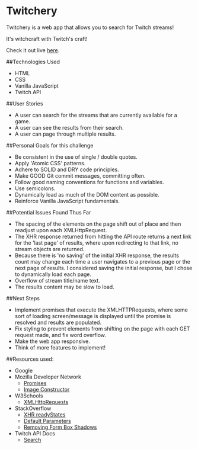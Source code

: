 # Twitchery
Twitchery is a web app that allows you to search for Twitch streams!

It's witchcraft with Twitch's craft!

Check it out live [here](http://htmlpreview.github.io/?https://github.com/hdngo/Twitchery/blob/master/index.html).

##Technologies Used
* HTML
* CSS
* Vanilla JavaScript
* Twitch API


##User Stories
* A user can search for the streams that are currently available for a game.
* A user can see the results from their search.
* A user can page through multiple results.

##Personal Goals for this challenge
* Be consistent in the use of single / double quotes.
* Apply 'Atomic CSS' patterns.
* Adhere to SOLID and DRY code principles.
* Make GOOD Git commit messages, committing often.
* Follow good naming conventions for functions and variables.
* Use semicolons.
* Dynamically load as much of the DOM content as possible.
* Reinforce Vanilla JavaScript fundamentals.

##Potential Issues Found Thus Far
* The spacing of the elements on the page shift out of place and then readjust upon each XMLHttpRequest.
* The XHR response returned from hitting the API route returns a next link for the 'last page' of results, where upon redirecting to that link, no stream objects are returned.
* Because there is 'no saving' of the initial XHR response, the results count may change each time a user navigates to a previous page or the next page of results. I considered saving the initial response, but I chose to dynamically load each page.
* Overflow of stream title/name text. 
* The results content may be slow to load.

##Next Steps
* Implement promises that execute the XMLHTTPRequests, where some sort of loading screen/message is displayed until the promise is resolved and results are populated.
* Fix styling to prevent elements from shifting on the page with each GET request made, and fix word overflow.
* Make the web app responsive.
* Think of more features to implement!


##Resources used:
- Google
- Mozilla Developer Network
  - [Promises](https://developer.mozilla.org/en-US/docs/Web/JavaScript/Reference/Global_Objects/Promise)
  - [Image Constructor](https://developer.mozilla.org/en-US/docs/Web/API/HTMLImageElement/Image)
- W3Schools
  - [XMLHttpRequests](http://www.w3schools.com/ajax/ajax_xmlhttprequest_create.asp)
- StackOverflow
  - [XHR readyStates](http://stackoverflow.com/questions/632774/what-do-the-different-readystates-in-xmlhttprequest-mean-and-how-can-i-use-them)
  - [Default Parameters](http://stackoverflow.com/questions/894860/set-a-default-parameter-value-for-a-javascript-function)
  - [Removing Form Box Shadows](http://stackoverflow.com/questions/24222798/how-to-remove-the-blue-box-shadow-border-in-button-if-clicked)
- Twitch API Docs
  - [Search](https://github.com/justintv/Twitch-API/blob/master/v3_resources/search.md)
